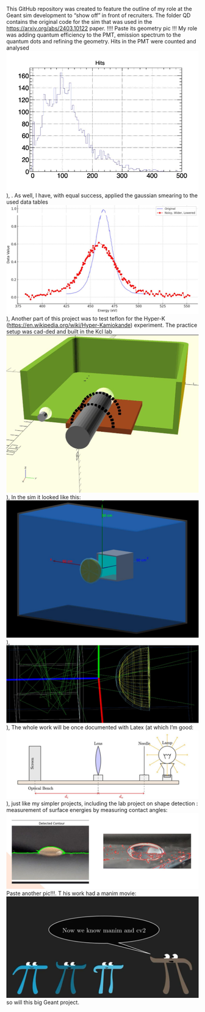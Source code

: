 This GitHub repository was created to feature the outline of my role at the Geant sim development to “show off” in front of recruiters. 
The folder QD contains the original code for the sim that was used in the https://arxiv.org/abs/2403.10122 paper. 
!!!! Paste its geometry pic !!!
My role was adding quantum efficiency to the PMT,  emission spectrum to the quantum dots and refining the geometry. Hits in the PMT were 
counted and analysed  ![hist](https://raw.githubusercontent.com/AnastasiiaTea/newProject/main/Git/GeantHistogram.jpg)), . As well, I have, with equal success, applied the gaussian smearing to the used 
data tables
 ![smearing](https://raw.githubusercontent.com/AnastasiiaTea/newProject/main/Git/GaussianSmearing.jpg)), 
Another part of this project was to test teflon for the Hyper-K (https://en.wikipedia.org/wiki/Hyper-Kamiokande) experiment.
The practice setup was cad-ded and built in the Kcl lab 
 ![cad](https://raw.githubusercontent.com/AnastasiiaTea/newProject/main/Git/HyperK_CAD.jpg)), 
In the sim it looked like this:
 ![geo](https://raw.githubusercontent.com/AnastasiiaTea/newProject/main/Git/GearsHyperK.jpg)), 
 ![pmt](https://raw.githubusercontent.com/AnastasiiaTea/newProject/main/Git/PMT.jpg)), 
The whole work will be once documented with Latex (at which I’m good:  ![tikz](https://raw.githubusercontent.com/AnastasiiaTea/newProject/main/Git/TikzDiagram.jpg)), 
just like my simpler projects, including the lab project on shape detection : measurement of surface energies by measuring contact angles: 
 ![droplets](https://raw.githubusercontent.com/AnastasiiaTea/newProject/main/Git/Droplet.jpg)
Paste another pic!!!. T
his work had a manim movie: ![manim](https://raw.githubusercontent.com/AnastasiiaTea/newProject/main/Git/Manim.jpg)
so will this big Geant project.
